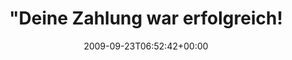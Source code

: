---
retweeted: false
source: <a href="http://twitter.com" rel="nofollow">Twitter Web Client</a>
entities:
  hashtags: []
  symbols: []
  user_mentions: []
  urls: []
display_text_range:
- '0'
- '140'
favorite_count: '0'
id_str: '4310228886'
truncated: false
retweet_count: '0'
id: '4310228886'
created_at: Wed Sep 23 06:52:42 +0000 2009
favorited: false
full_text: '"Deine Zahlung war erfolgreich! Gehe nun zu deinem Benutzerprofil und
  schau dir dein schniekes schwarzes Icon an." - WTF hat das überset ...'
lang: de
tags:
- pesos:twitter
date: '2009-09-23T06:52:42+00:00'
src: https://twitter.com/bascht/status/4310228886
original_url: https://twitter.com/bascht/status/4310228886
type: twitter_tweet
text: '"Deine Zahlung war erfolgreich! Gehe nun zu deinem Benutzerprofil und schau
  dir dein schniekes schwarzes Icon an." - WTF hat das überset ...'
title: "\"Deine Zahlung war erfolgreich!"

---